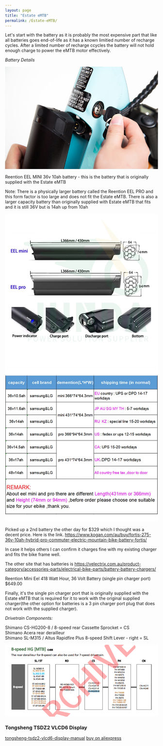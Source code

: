 ```yaml
---
layout: page
title: "Estate eMTB"
permalink: /Estate-eMTB/
---
```


Let's start with the battery as it is probably the most expensive part that like all batteries goes end-of-life as it has a known limitied number of recharge cycles. After a limited number of recharge ccycles the battery will not hold enough charge to power the eMTB motor effectively.

*Battery Details*

![](assets/eMTBbattery.jpeg)

Reention EEL MINI 36v 10ah battery - this is the battery that is originally supplied with the Estate eMTB  

Note: There is a physically larger battery called the Reention EEL PRO and this form factor is too large and does not fit the Estate eMTB.  There is also a larger capacity battery than originally supplied with Estate eMTB that fits and it is still 36V but is 14ah up from 10ah  


![](/assets/reention-eel-Pro-mini-inner-ebike-battery-36v-48v-10-4ah-11-6ah-14ah-17-5ah.jpeg)  
![](/assets/reention-eel-Pro-mini-inner-ebike-battery-36v-48v-10-4ah-11-6ah-14ah-17-5ah.webp)  

Picked up a 2nd battery the other day for $329 which I thought was a decent price. Here is the link.
https://www.kogan.com/au/buy/fortis-275-36v-10ah-hybrid-pro-commuter-electric-mountain-bike-battery-fortis/

In case it helps others I can confirm it charges fine with my existing charger and fits the bike frame well.

The other site that has batteries is https://velectrix.com.au/product-category/accessories-parts/electrical-bike-parts/battery-battery-chargers/

Reention Mini Eel 418 Watt Hour, 36 Volt Battery (single pin charger port)
$649.00

Finally, it's the single pin charger port that is originally supplied with the Estate eMTB that is required for it to work with the original supplied charger(the other option for batteries is a 3 pin charger port plug that does not work with the supplied charger).

*Drivetrain Components:*

Shimano CS-HG200-8 / 8-speed rear Cassette Sprocket = CS  
Shimano Acera rear derailleur  
Shimano SL-M315 / Altus Rapidfire Plus 8-speed Shift Lever - right = SL

![ShimanoMTBComponentCombatibility](/assets/ShimanoMTBComponentCompatibility.png)  

### Tongsheng TSDZ2 VLCD6 Display
[tongsheng-tsdz2-vlcd6-display-manual](https://www.ebikechoices.com/tongsheng-tsdz2-vlcd6-display-manual/)
[buy on aliexpress](https://www.aliexpress.com/item/1005004731672481.html?spm=a2g0o.detail.1000014.1.10053284pYS6cH&gps-id=pcDetailBottomMoreOtherSeller&scm=1007.40000.326746.0&scm_id=1007.40000.326746.0&scm-url=1007.40000.326746.0&pvid=cf4f0f4e-c460-4195-a8dc-fd1501f9afe8&_t=gps-id:pcDetailBottomMoreOtherSeller,scm-url:1007.40000.326746.0,pvid:cf4f0f4e-c460-4195-a8dc-fd1501f9afe8,tpp_buckets:668%232846%238108%23101&pdp_ext_f=%7B%22sku_id%22%3A%2212000030268141730%22%2C%22sceneId%22%3A%2230050%22%7D&pdp_npi=3%40dis%21AUD%2121.8%2118.53%21%21%21%21%21%40210312cc16776677271422174ec663%2112000030268141730%21rec%21AU%21717717754)

